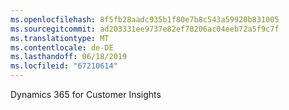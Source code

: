 ```yaml
---
ms.openlocfilehash: 8f5fb28aadc935b1f80e7b8c543a59920b831005
ms.sourcegitcommit: ad203331ee9737e82ef70206ac04eeb72a5f9c7f
ms.translationtype: MT
ms.contentlocale: de-DE
ms.lasthandoff: 06/18/2019
ms.locfileid: "67210614"
---
```

Dynamics 365 for Customer Insights
